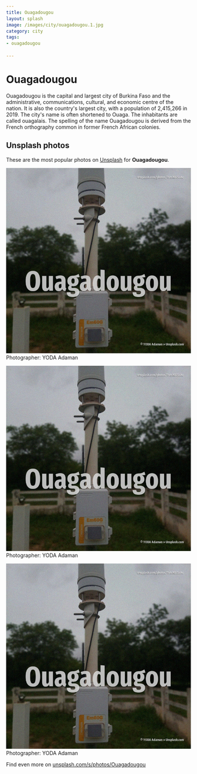 ```yaml
---
title: Ouagadougou
layout: splash
image: /images/city/ouagadougou.1.jpg
category: city
tags:
- ouagadougou

---
```

# Ouagadougou

Ouagadougou  is the capital and largest city of Burkina Faso and the administrative,  communications, cultural, and economic centre of the nation. It is also the country's largest city, with a population of 2,415,266 in 2019. The city's name is often shortened to Ouaga. The inhabitants are called ouagalais. The spelling of the name Ouagadougou is derived from the French orthography common in former French  African colonies. 

 
## Unsplash photos
These are the most popular photos on [Unsplash](https://unsplash.com) for **Ouagadougou**.
 
![Ouagadougou](/images/city/ouagadougou.1.jpg)
Photographer:  YODA Adaman
 
![Ouagadougou](/images/city/ouagadougou.2.jpg)
Photographer:  YODA Adaman
 
![Ouagadougou](/images/city/ouagadougou.3.jpg)
Photographer:  YODA Adaman
 
Find even more on [unsplash.com/s/photos/Ouagadougou](https://unsplash.com/s/photos/Ouagadougou)
 
